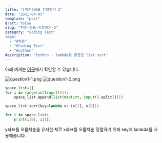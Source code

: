```yaml
---
title: "[백준]좌표 정렬하기 2"
date: "2021-04-05"
template: "post"
draft: false
slug: "백준-좌표-정렬하기-2"
category: "Coding Test"
tags:
  - "#백준"
  - "#Coding Test"
  - "#python"
description: "Python - lambda를 활용한 list sort"
---
```


아래 예제는 [이곳](https://www.acmicpc.net/problem/11651)에서 확인할 수 있습니다.

![question1-1.png](/media/posts/2021-04-05---[백준]-좌표-정렬하기-2/question1-1.png)
![question1-2.png](/media/posts/2021-04-05---[백준]-좌표-정렬하기-2/question1-2.png)

```python
space_list=[]
for i in range(int(input())):
    space_list.append(list(map(int, input().split())))

space_list.sort(key=lambda x: (x[1], x[0]))

for i in space_list:
    print(i[0], i[1])
```
y좌표를 오름차순을 유지한 채로 x좌표를 오름차순 정렬하기 위해 key에 lambda를 사용해줍니다.